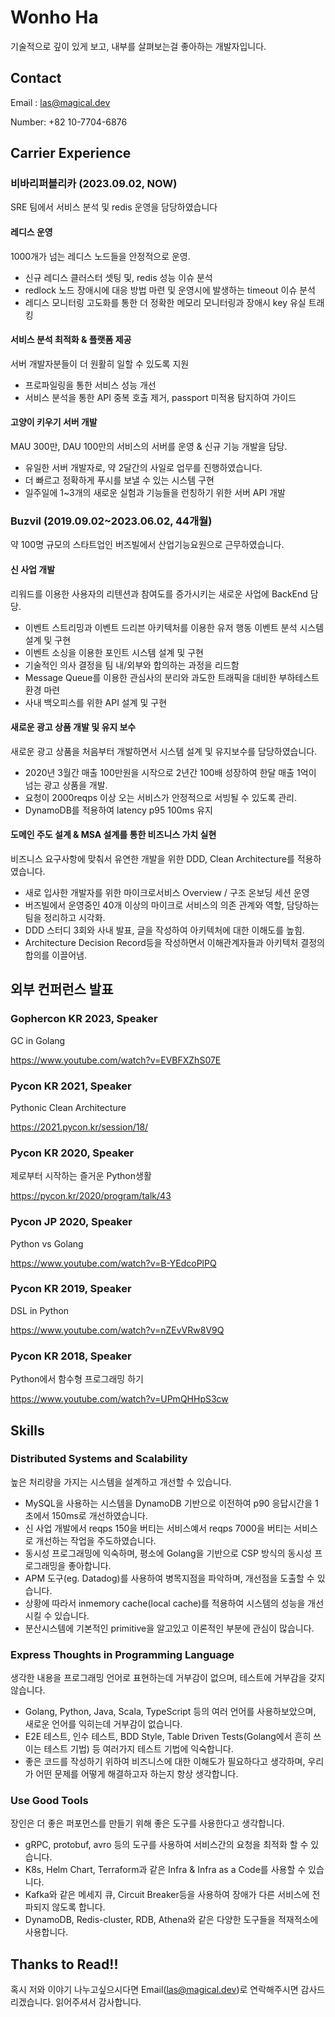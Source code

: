# Wonho Ha

기술적으로 깊이 있게 보고, 내부를 살펴보는걸 좋아하는 개발자입니다.

## Contact

Email : las@magical.dev

Number: +82 10-7704-6876

## Carrier Experience

### 비바리퍼블리카 (2023.09.02, NOW)

SRE 팀에서 서비스 분석 및 redis 운영을 담당하였습니다

#### 레디스 운영
1000개가 넘는 레디스 노드들을 안정적으로 운영.

- 신규 레디스 클러스터 셋팅 및, redis 성능 이슈 분석
- redlock 노드 장애시에 대응 방법 마련 및 운영시에 발생하는 timeout 이슈 분석
- 레디스 모니터링 고도화를 통한 더 정확한 메모리 모니터링과 장애시 key 유실 트래킹

#### 서비스 분석 최적화 & 플랫폼 제공 
서버 개발자분들이 더 원활히 일할 수 있도록 지원

- 프로파일링을 통한 서비스 성능 개선
- 서비스 분석을 통한 API 중복 호출 제거, passport 미적용 탐지하여 가이드

#### 고양이 키우기 서버 개발
MAU 300만, DAU 100만의 서비스의 서버를 운영 & 신규 기능 개발을 담당.

- 유일한 서버 개발자로, 약 2달간의 사일로 업무를 진행하였습니다.
- 더 빠르고 정확하게 푸시를 보낼 수 있는 시스템 구현
- 일주일에 1~3개의 새로운 실험과 기능들을 런칭하기 위한 서버 API 개발

### Buzvil (2019.09.02~2023.06.02, 44개월)

약 100명 규모의 스타트업인 버즈빌에서 산업기능요원으로 근무하였습니다.

#### 신 사업 개발
리워드를 이용한 사용자의 리텐션과 참여도를 증가시키는 새로운 사업에 BackEnd 담당.

- 이벤트 스트리밍과 이벤트 드리븐 아키텍처를 이용한 유저 행동 이벤트 분석 시스템 설계 및 구현
- 이벤트 소싱을 이용한 포인트 시스템 설계 및 구현
- 기술적인 의사 결정을 팀 내/외부와 합의하는 과정을 리드함
- Message Queue를 이용한 관심사의 분리와 과도한 트래픽을 대비한 부하테스트 환경 마련
- 사내 백오피스를 위한 API 설계 및 구현

#### 새로운 광고 상품 개발 및 유지 보수

새로운 광고 상품을 처음부터 개발하면서 시스템 설계 및 유지보수를 담당하였습니다.

- 2020년 3월간 매출 100만원을 시작으로 2년간 100배 성장하여 한달 매출 1억이 넘는 광고 상품을 개발.
- 요청이 2000reqps 이상 오는 서비스가 안정적으로 서빙될 수 있도록 관리.
- DynamoDB를 적용하여 latency p95 100ms 유지

#### 도메인 주도 설계 & MSA 설계를 통한 비즈니스 가치 실현

비즈니스 요구사항에 맞춰서 유연한 개발을 위한 DDD, Clean Architecture를 적용하였습니다.

- 새로 입사한 개발자를 위한 마이크로서비스 Overview / 구조 온보딩 세션 운영
- 버즈빌에서 운영중인 40개 이상의 마이크로 서비스의 의존 관계와 역할, 담당하는 팀을 정리하고 시각화.
- DDD 스터디 3회와 사내 발표, 글을 작성하여 아키텍처에 대한 이해도를 높힘.
- Architecture Decision Record등을 작성하면서 이해관계자들과 아키텍처 결정의 합의를 이끌어냄.

## 외부 컨퍼런스 발표

### Gophercon KR 2023, Speaker

GC in Golang

https://www.youtube.com/watch?v=EVBFXZhS07E

### Pycon KR 2021, Speaker

Pythonic Clean Architecture

https://2021.pycon.kr/session/18/

### Pycon KR 2020, Speaker

제로부터 시작하는 즐거운 Python생활

https://pycon.kr/2020/program/talk/43

### Pycon JP 2020, Speaker

Python vs Golang

https://www.youtube.com/watch?v=B-YEdcoPlPQ

### Pycon KR 2019, Speaker

DSL in Python

https://www.youtube.com/watch?v=nZEvVRw8V9Q

### Pycon KR 2018, Speaker

Python에서 함수형 프로그래밍 하기

https://www.youtube.com/watch?v=UPmQHHpS3cw

## Skills

### Distributed Systems and Scalability

높은 처리량을 가지는 시스템을 설계하고 개선할 수 있습니다.

- MySQL을 사용하는 시스템을 DynamoDB 기반으로 이전하여 p90 응답시간을 1초에서 150ms로 개선하였습니다.
- 신 사업 개발에서 reqps 150을 버티는 서비스예서 reqps 7000을 버티는 서비스로 개선하는 작업을 주도하였습니다.
- 동시성 프로그래밍에 익숙하며, 평소에 Golang을 기반으로 CSP 방식의 동시성 프로그래밍을 좋아합니다.
- APM 도구(eg. Datadog)를 사용하여 병목지점을 파악하며, 개선점을 도출할 수 있습니다.
- 상황에 따라서 inmemory cache(local cache)를 적용하여 시스템의 성능을 개선시킬 수 있습니다.
- 분산시스템에 기본적인 primitive을 알고있고 이론적인 부분에 관심이 많습니다.

### Express Thoughts in Programming Language

생각한 내용을 프로그래밍 언어로 표현하는데 거부감이 없으며, 테스트에 거부감을 갖지 않습니다.

- Golang, Python, Java, Scala, TypeScript 등의 여러 언어를 사용하보았으며, 새로운 언어를 익히는데 거부감이 없습니다.
- E2E 테스트, 인수 테스트, BDD Style, Table Driven Tests(Golang에서 흔히 쓰이는 테스트 기법) 등 여러가지 테스트 기법에 익숙합니다.
- 좋은 코드를 작성하기 위하여 비즈니스에 대한 이해도가 필요하다고 생각하며, 우리가 어떤 문제를 어떻게 해결하고자 하는지 항상 생각합니다.

### Use Good Tools

장인은 더 좋은 퍼포먼스를 만들기 위해 좋은 도구를 사용한다고 생각합니다.

- gRPC, protobuf, avro 등의 도구를 사용하여 서비스간의 요청을 최적화 할 수 있습니다.
- K8s, Helm Chart, Terraform과 같은 Infra & Infra as a Code를 사용할 수 있습니다.
- Kafka와 같은 메세지 큐, Circuit Breaker등을 사용하여 장애가 다른 서비스에 전파되지 않도록 합니다.
- DynamoDB, Redis-cluster, RDB, Athena와 같은 다양한 도구들을 적재적소에 사용합니다.

## Thanks to Read!!

혹시 저와 이야기 나누고싶으시다면 Email(las@magical.dev)로 연락해주시면 감사드리겠습니다.
읽어주셔서 감사합니다.
